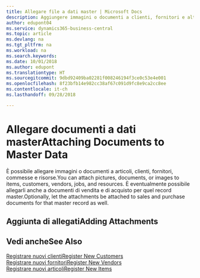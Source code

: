 ```yaml
---
title: Allegare file a dati master | Microsoft Docs
description: Aggiungere immagini o documenti a clienti, fornitori e altri record principali e allegarli anche alle fatture.
author: edupont04
ms.service: dynamics365-business-central
ms.topic: article
ms.devlang: na
ms.tgt_pltfrm: na
ms.workload: na
ms.search.keywords: 
ms.date: 10/01/2018
ms.author: edupont
ms.translationtype: HT
ms.sourcegitcommit: 9dbd92409ba02281f008246194f3ce0c53e4e001
ms.openlocfilehash: 8f23bfb14e982cc38af67c091d9fc8e9ca2cc8ee
ms.contentlocale: it-ch
ms.lasthandoff: 09/28/2018

---
```

# <a name="attaching-documents-to-master-data"></a><span data-ttu-id="cb5d0-103">Allegare documenti a dati master</span><span class="sxs-lookup"><span data-stu-id="cb5d0-103">Attaching Documents to Master Data</span></span>
<span data-ttu-id="cb5d0-104">È possibile allegare immagini o documenti a articoli, clienti, fornitori, commesse e risorse.</span><span class="sxs-lookup"><span data-stu-id="cb5d0-104">You can attach pictures, documents, or images to items, customers, vendors, jobs, and resources.</span></span> <span data-ttu-id="cb5d0-105">È eventualmente possibile allegarli anche a documenti di vendita e di acquisto per quel record master.</span><span class="sxs-lookup"><span data-stu-id="cb5d0-105">Optionally, let the attachments be attached to sales and purchase documents for that master record as well.</span></span>  

## <a name="adding-attachments"></a><span data-ttu-id="cb5d0-106">Aggiunta di allegati</span><span class="sxs-lookup"><span data-stu-id="cb5d0-106">Adding Attachments</span></span>


## <a name="see-also"></a><span data-ttu-id="cb5d0-107">Vedi anche</span><span class="sxs-lookup"><span data-stu-id="cb5d0-107">See Also</span></span>
[<span data-ttu-id="cb5d0-108">Registrare nuovi clienti</span><span class="sxs-lookup"><span data-stu-id="cb5d0-108">Register New Customers</span></span>](sales-how-register-new-customers.md)  
[<span data-ttu-id="cb5d0-109">Registrare nuovi fornitori</span><span class="sxs-lookup"><span data-stu-id="cb5d0-109">Register New Vendors</span></span>](purchasing-how-register-new-vendors.md)  
[<span data-ttu-id="cb5d0-110">Registrare nuovi articoli</span><span class="sxs-lookup"><span data-stu-id="cb5d0-110">Register New Items</span></span>](inventory-how-register-new-items.md)  

